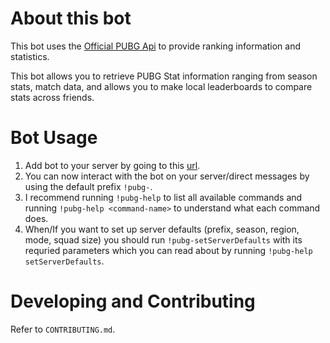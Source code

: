 # About this bot

This bot uses the [Official PUBG Api](https://documentation.pubg.com/en/introduction.html) to provide ranking information and statistics.

This bot allows you to retrieve PUBG Stat information ranging 
from season stats, match data, and allows you to make local leaderboards to
compare stats across friends.

# Bot Usage
1. Add bot to your server by going to this [url](https://discordapp.com/oauth2/authorize?client_id=417828293019041804&scope=bot&permissions=388160).
2. You can now interact with the bot on your server/direct messages by using the default prefix `!pubg-`.
3. I recommend running `!pubg-help` to list all available commands and running `!pubg-help <command-name>` to understand what each command does.
4. When/If you want to set up server defaults (prefix, season, region, mode, squad size) you should run `!pubg-setServerDefaults` with its requried parameters which you can read about by running `!pubg-help setServerDefaults`.

# Developing and Contributing
Refer to `CONTRIBUTING.md`.
